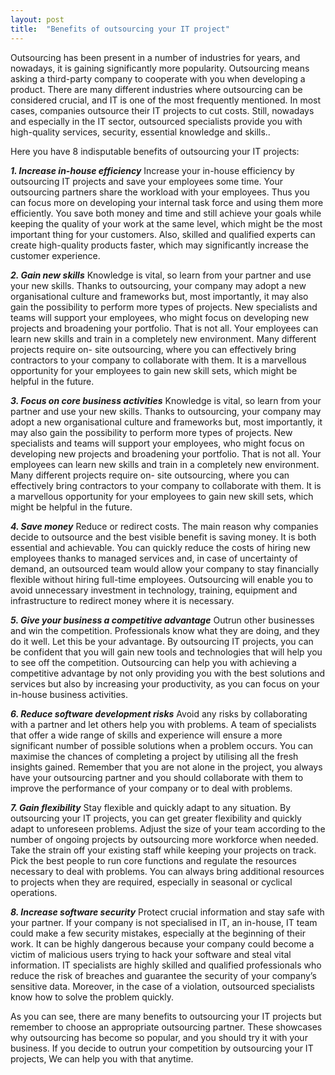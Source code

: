 ```yaml
---
layout: post
title:  "Benefits of outsourcing your IT project"
---
```


Outsourcing has been present in a number of industries for years, and nowadays, it is gaining significantly more popularity. Outsourcing means asking a third-party company to cooperate with you when developing a product. There are many different industries where outsourcing can be considered crucial, and IT is one of the most frequently mentioned. In most cases, companies outsource their IT projects to cut costs. Still, nowadays and especially in the IT sector, outsourced specialists provide you with high-quality services, security, essential knowledge and skills..

Here you have 8 indisputable benefits of outsourcing your IT projects:

***1. Increase in-house efficiency***
Increase your in-house efficiency by outsourcing IT projects and save your employees some time. Your outsourcing partners share the workload with your employees. Thus you can focus more on developing your internal task force and using them more efficiently. You save both money and time and still achieve your goals while keeping the quality of your work at the same level, which might be the most important thing for your customers. Also, skilled and qualified experts can create high-quality products faster, which may significantly increase the customer experience.

 ***2. Gain new skills***
 Knowledge is vital, so learn from your partner and use your new skills. Thanks to outsourcing, your company may adopt a new organisational culture and frameworks but, most 
 importantly, it may also gain the possibility to perform more types of projects. New specialists and teams will support your employees, who might focus on developing new 
 projects and broadening your portfolio. That is not all. Your employees can learn new skills and train in a completely new environment. Many different projects require on- 
 site outsourcing, where you can effectively bring contractors to your company to collaborate with them. It is a marvellous opportunity for your employees to gain new skill 
 sets, which might be helpful in the future.

***3. Focus on core business activities***
 Knowledge is vital, so learn from your partner and use your new skills. Thanks to outsourcing, your company may adopt a new organisational culture and frameworks but, most 
 importantly, it may also gain the possibility to perform more types of projects. New specialists and teams will support your employees, who might focus on developing new 
 projects and broadening your portfolio. That is not all. Your employees can learn new skills and train in a completely new environment. Many different projects require on- 
 site outsourcing, where you can effectively bring contractors to your company to collaborate with them. It is a marvellous opportunity for your employees to gain new skill 
 sets, which might be helpful in the future.

***4. Save money***
 Reduce or redirect costs. The main reason why companies decide to outsource and the best visible benefit is saving money. It is both essential and achievable. You can 
 quickly reduce the costs of hiring new employees thanks to managed services and, in case of uncertainty of demand, an outsourced team would allow your company to stay 
 financially flexible without hiring full-time employees. Outsourcing will enable you to avoid unnecessary investment in technology, training, equipment and infrastructure 
 to redirect money where it is necessary.

***5. Give your business a competitive advantage***
 Outrun other businesses and win the competition. Professionals know what they are doing, and they do it well. Let this be your advantage. By outsourcing IT projects, you 
 can be confident that you will gain new tools and technologies that will help you to see off the competition. Outsourcing can help you with achieving a competitive 
 advantage by not only providing you with the best solutions and services but also by increasing your productivity, as you can focus on your in-house business activities.

***6. Reduce software development risks***
 Avoid any risks by collaborating with a partner and let others help you with problems. A team of specialists that offer a wide range of skills and experience will ensure a 
 more significant number of possible solutions when a problem occurs. You can maximise the chances of completing a project by utilising all the fresh insights gained. 
 Remember that you are not alone in the project, you always have your outsourcing partner and you should collaborate with them to improve the performance of your company or 
 to deal with problems.

***7. Gain flexibility***
 Stay flexible and quickly adapt to any situation. By outsourcing your IT projects, you can get greater flexibility and quickly adapt to unforeseen problems. Adjust the size 
 of your team according to the number of ongoing projects by outsourcing more workforce when needed. Take the strain off your existing staff while keeping your projects on 
 track. Pick the best people to run core functions and regulate the resources necessary to deal with problems. You can always bring additional resources to projects when 
 they are required, especially in seasonal or cyclical operations.

***8. Increase software security***
 Protect crucial information and stay safe with your partner. If your company is not specialised in IT, an in-house, IT team could make a few security mistakes, especially 
 at the beginning of their work. It can be highly dangerous because your company could become a victim of malicious users trying to hack your software and steal vital 
 information. IT specialists are highly skilled and qualified professionals who reduce the risk of breaches and guarantee the security of your company’s sensitive data. 
Moreover, in the case of a violation, outsourced specialists know how to solve the problem quickly. 

As you can see, there are many benefits to outsourcing your IT projects but remember to choose an appropriate outsourcing partner. These showcases why outsourcing has become so popular, and you should try it with your business. If you decide to outrun your competition by outsourcing your IT projects, We can help you with that anytime.
